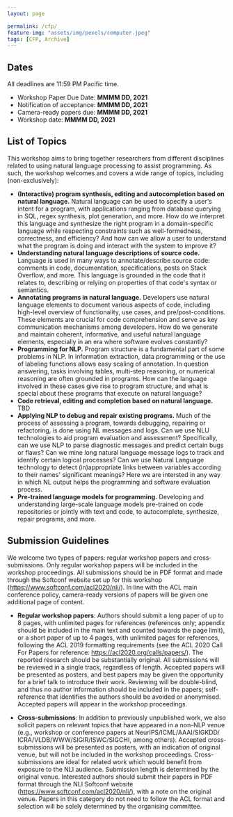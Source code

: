 ```yaml
---
layout: page

permalink: /cfp/
feature-img: "assets/img/pexels/computer.jpeg"
tags: [CFP, Archive]
---
```

## Dates

All deadlines are 11:59 PM Pacific time.

+ Workshop Paper Due Date: **MMMM DD, 2021** 
+ Notification of acceptance: **MMMM DD, 2021**
+ Camera-ready papers due: **MMMM DD, 2021**
+ Workshop date: **MMMM DD, 2021**


## List of Topics 

This workshop aims to bring together researchers from different disciplines related to using natural language processing to assist programming. As such, the workshop welcomes and covers a wide range of topics, including (non-exclusively):

+ **(Interactive) program synthesis, editing and autocompletion based on natural language.** Natural language can be used to specify a user's intent for a program, with applications ranging from database querying in SQL, regex synthesis, plot generation, and more. How do we interpret this language and synthesize the right program in a domain-specific language while respecting constraints such as well-formedness, correctness, and efficiency? And how can we allow a user to understand what the program is doing and interact with the system to improve it?
+ **Understanding natural language descriptions of source code.** Language is used in many ways to annotate/describe source code: comments in code, documentation, specifications, posts on Stack Overflow, and more. This language is grounded in the code that it relates to, describing or relying on properties of that code's syntax or semantics.
+ **Annotating programs in natural language.** Developers use natural language elements to document various aspects of code, including high-level overview of functionality, use cases, and pre/post-conditions. These elements are crucial for code comprehension and serve as key communication mechanisms among developers. How do we generate and maintain coherent, informative, and useful natural language elements, especially in an era where software evolves constantly?
+ **Programming for NLP.** Program structure is a fundamental part of some problems in NLP. In information extraction, data programming or the use of labeling functions allows easy scaling of annotation. In question answering, tasks involving tables, multi-step reasoning, or numerical reasoning are often grounded in programs. How can the language involved in these cases give rise to program structure, and what is special about these programs that execute on natural language?
+ **Code retrieval, editing and completion based on natural language.** TBD
+ **Applying NLP to debug and repair existing programs.** Much of the process of assessing a program, towards debugging, repairing or refactoring, is done using NL messages and logs. Can we use NLU technologies to aid program evaluation and assessment? Specifically, can we use NLP to parse diagnostic messages and predict certain bugs or flaws? Can we mine long natural language message logs to track and identify certain logical processes? Can we use Natural Language technology to detect (in)appropriate links between variables according to their names' significant meanings? Here we are intersted in any way in which NL output helps the programming and software evaluation process.
+ **Pre-trained language models for programming.** Developing and understanding large-scale language models pre-trained on code repositories or jointly with text and code, to autocomplete, synthesize, repair programs, and more.

## Submission Guidelines

We welcome two types of papers: regular workshop papers and cross-submissions. Only regular workshop papers will be included in the workshop proceedings. All submissions should be in PDF format and made through the Softconf website set up for this workshop (<a href="https://www.softconf.com/acl2020/nli/">https://www.softconf.com/acl2020/nli/</a>). In line with the ACL main conference policy, camera-ready versions of papers will be given one additional page of content.

+ **Regular workshop papers**: Authors should submit a long paper of up to 8 pages, with unlimited pages for references (references only; appendix should be included in the main text and counted towards the page limit), or a short paper of up to 4 pages, with unlimited pages for references, following the ACL 2019 formatting requirements (see the ACL 2020 Call For Papers for reference: <a href="https://acl2020.org/calls/papers/">https://acl2020.org/calls/papers/</a>). The reported research should be substantially original. All submissions will be reviewed in a single track, regardless of length. Accepted papers will be presented as posters, and best papers may be given the opportunity for a brief talk to introduce their work. Reviewing will be double-blind, and thus no author information should be included in the papers; self-reference that identifies the authors should be avoided or anonymised. Accepted papers will appear in the workshop proceedings.

+ **Cross-submissions**: In addition to previously unpublished work, we also solicit papers on relevant topics that have appeared in a non-NLP venue (e.g., workshop or conference papers at NeurIPS/<wbr>ICML/<wbr>AAAI/<wbr>SIGKDD/<wbr>ICRA/<wbr>VLDB/<wbr>WWW/<wbr>SIGIR/<wbr>ISWC/<wbr>SIGCHI, among others). Accepted cross-submissions will be presented as posters, with an indication of original venue, but will not be included in the workshop proceedings. Cross-submissions are ideal for related work which would benefit from exposure to the NLI audience. Submission length is determined by the original venue. Interested authors should submit their papers in PDF format through the NLI Softconf website (<a href="https://www.softconf.com/acl2020/nli/">https://www.softconf.com/acl2020/nli/</a>), with a note on the original venue. Papers in this category do not need to follow the ACL format and selection will be solely determined by the organising committee.
